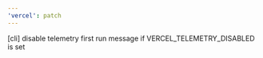 ```yaml
---
'vercel': patch
---
```


[cli] disable telemetry first run message if VERCEL_TELEMETRY_DISABLED is set
